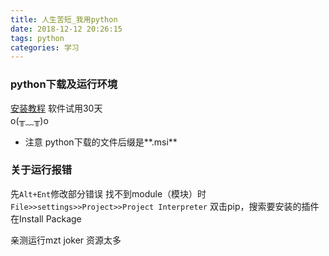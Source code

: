 ```yaml
---
title: 人生苦短_我用python
date: 2018-12-12 20:26:15
tags: python
categories: 学习
---
```

### python下载及运行环境
[安装教程][1]
软件试用30天  
o(╥﹏╥)o

 - 注意 python下载的文件后缀是**.msi**
### 关于运行报错
先``Alt+Ent``修改部分错误
找不到module（模块）时
``File>>settings>>Project>>Project Interpreter``
双击pip，搜索要安装的插件在Install Package

亲测运行mzt  joker  资源太多

[1]: https://www.bilibili.com/video/av10280485/?p=1